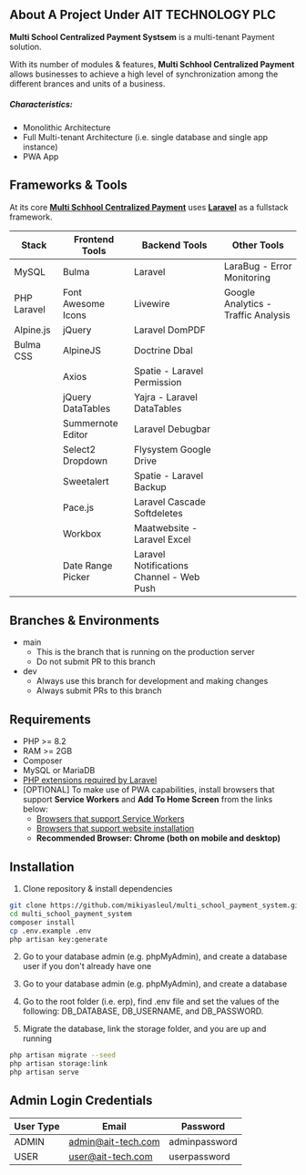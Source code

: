 ## About A Project Under AIT TECHNOLOGY PLC

**Multi School Centralized Payment Systsem** is a multi-tenant Payment solution.

With its number of modules & features, **Multi Schhool Centralized Payment** allows businesses to achieve a high level of synchronization among the different brances and units of a business.

##### Characteristics:

-   Monolithic Architecture
-   Full Multi-tenant Architecture (i.e. single database and single app instance)
-   PWA App

## Frameworks & Tools

At its core [**Multi Schhool Centralized Payment**](https://github.com/mikiyasleul/multi_school_payment_system.git) uses [**Laravel**](https://laravel.com) as a fullstack framework.

| Stack       | Frontend Tools     | Backend Tools                            | Other Tools                         |
| ----------- | ------------------ | ---------------------------------------- | ----------------------------------- |
| MySQL       | Bulma              | Laravel                                  | LaraBug - Error Monitoring          |
| PHP Laravel | Font Awesome Icons | Livewire                                 | Google Analytics - Traffic Analysis |
| Alpine.js   | jQuery             | Laravel DomPDF                           |                                     |
| Bulma CSS   | AlpineJS           | Doctrine Dbal                            |                                     |
|             | Axios              | Spatie - Laravel Permission              |                                     |
|             | jQuery DataTables  | Yajra - Laravel DataTables               |                                     |
|             | Summernote Editor  | Laravel Debugbar                         |                                     |
|             | Select2 Dropdown   | Flysystem Google Drive                   |                                     |
|             | Sweetalert         | Spatie - Laravel Backup                  |                                     |
|             | Pace.js            | Laravel Cascade Softdeletes              |                                     |
|             | Workbox            | Maatwebsite - Laravel Excel              |                                     |
|             | Date Range Picker  | Laravel Notifications Channel - Web Push |                                     |

## Branches & Environments

-   main
    -   This is the branch that is running on the production server
    -   Do not submit PR to this branch
-   dev
    -   Always use this branch for development and making changes
    -   Always submit PRs to this branch

## Requirements

-   PHP >= 8.2
-   RAM >= 2GB
-   Composer
-   MySQL or MariaDB
-   [PHP extensions required by Laravel](https://laravel.com/docs/9.x/deployment#server-requirements)
-   [OPTIONAL] To make use of PWA capabilities, install browsers that support **Service Workers** and **Add To Home Screen** from the links below:
    -   [Browsers that support Service Workers](https://caniuse.com/?search=service%20worker)
    -   [Browsers that support website installation](https://caniuse.com/?search=a2hs)
    -   **Recommended Browser: Chrome (both on mobile and desktop)**

## Installation

1. Clone repository & install dependencies

```bash
git clone https://github.com/mikiyasleul/multi_school_payment_system.git
cd multi_school_payment_system
composer install
cp .env.example .env
php artisan key:generate
```

2. Go to your database admin (e.g. phpMyAdmin), and create a database user if you don't already have one
3. Go to your database admin (e.g. phpMyAdmin), and create a database
4. Go to the root folder (i.e. erp), find .env file and set the values of the following: DB_DATABASE, DB_USERNAME, and DB_PASSWORD.

5. Migrate the database, link the storage folder, and you are up and running

```bash
php artisan migrate --seed
php artisan storage:link
php artisan serve
```

## Admin Login Credentials

| User Type | Email            | Password      |
| --------- | ---------------- | ------------- |
| ADMIN     | admin@ait-tech.com | adminpassword |
| USER      | user@ait-tech.com  | userpassword  |
